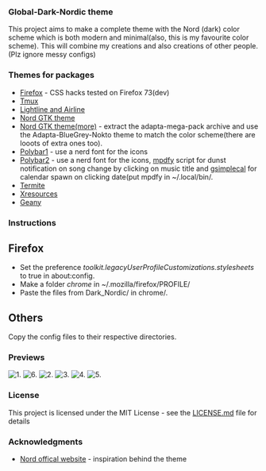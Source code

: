 ### Global-Dark-Nordic theme

This project aims to make a complete theme with the Nord (dark) color scheme which is both modern and minimal(also, this is my favourite color scheme).
This will combine my creations and also creations of other people.
(Plz ignore messy configs)
### Themes for packages

* [Firefox](https://github.com/AnubisZ9/Global-Dark-Nordic-theme/tree/master/Dotfiles/firefox) - CSS hacks tested on Firefox 73(dev)
* [Tmux](https://github.com/arcticicestudio/nord-tmux) 
* [Lightline and Airline](https://github.com/arcticicestudio/nord-vim) 
* [Nord GTK theme](https://github.com/EliverLara/Nordic) 
* [Nord GTK theme(more)](https://github.com/AnubisZ9/Global-Dark-Nordic-theme/tree/master/Dotfiles/Themes) - extract the adapta-mega-pack archive and use the Adapta-BlueGrey-Nokto theme to match the color scheme(there are looots of extra ones too).
* [Polybar1](https://github.com/AnubisZ9/Global-Dark-Nordic-theme/tree/master/Dotfiles/polybar) - use a nerd font for the icons
* [Polybar2](https://github.com/AnubisZ9/Global-Dark-Nordic-theme/tree/master/Dotfiles/polybar) - use a nerd font for the icons, [mpdfy](https://github.com/AnubisZ9/Global-Dark-Nordic-theme/blob/master/Dotfiles/mpdfy) script for dunst notification on song change by clicking on music title and [gsimplecal](https://github.com/dmedvinsky/gsimplecal) for calendar spawn on clicking date(put mpdfy in ~/.local/bin/.
* [Termite](https://github.com/arcticicestudio/nord-termite)
* [Xresources](https://github.com/arcticicestudio/nord-xresources)
* [Geany](https://github.com/AnubisZ9/Global-Dark-Nordic-theme/blob/master/Dotfiles/nord.conf)


### Instructions
## Firefox
* Set the preference *toolkit.legacyUserProfileCustomizations.stylesheets* to true in about:config.
* Make a folder *chrome* in ~/.mozilla/firefox/PROFILE/
* Paste the files from Dark_Nordic/ in chrome/.

## Others
Copy the config files to their respective directories.

### Previews

![1.](https://github.com/AnubisZ9/Global-Dark-Nordic-theme/blob/master/Dotfiles/previews/scrot1.png)
![6.](https://github.com/AnubisZ9/Global-Dark-Nordic-theme/blob/master/Dotfiles/previews/scrot5.png)
![2.](https://github.com/AnubisZ9/Global-Dark-Nordic-theme/blob/master/Dotfiles/previews/scrot2.png)
![3.](https://github.com/AnubisZ9/Global-Dark-Nordic-theme/blob/master/Dotfiles/previews/ff.png)
![4.](https://github.com/AnubisZ9/Global-Dark-Nordic-theme/blob/master/Dotfiles/previews/lxappterm.png)
![5.](https://github.com/AnubisZ9/Global-Dark-Nordic-theme/blob/master/Dotfiles/previews/scrot4.png)
### License

This project is licensed under the MIT License - see the [LICENSE.md](LICENSE.md) file for details

### Acknowledgments

* [Nord offical website](https://www.nordtheme.com/) - inspiration behind the theme
